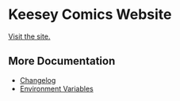 # Keesey Comics Website

[Visit the site.](https://www.keesey-comics.com)

## More Documentation

- [Changelog](./CHANGELOG.md)
- [Environment Variables](./ENVIRONMENT_VARIABLES.md)
